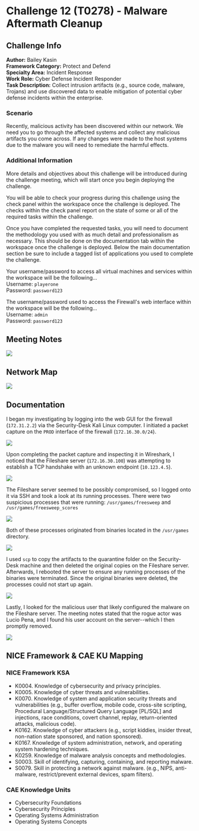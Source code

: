 # Challenge 12 (T0278) - Malware Aftermath Cleanup

## Challenge Info
**Author:** Bailey Kasin<br>
**Framework Category:** Protect and Defend<br>
**Specialty Area:** Incident Response<br>
**Work Role:** Cyber Defense Incident Responder<br>
**Task Description:** Collect intrusion artifacts (e.g., source code, malware, Trojans) and use discovered data to enable mitigation of potential cyber defense incidents within the enterprise.

### Scenario
Recently, malicious activity has been discovered within our network. We need you to go through the affected systems and collect any malicious artifacts you come across. If any changes were made to the host systems due to the malware you will need to remediate the harmful effects.

### Additional Information
More details and objectives about this challenge will be introduced during the challenge meeting, which will start once you begin deploying the challenge.

You will be able to check your progress during this challenge using the check panel within the workspace once the challenge is deployed. The checks within the check panel report on the state of some or all of the required tasks within the challenge.

Once you have completed the requested tasks, you will need to document the methodology you used with as much detail and professionalism as necessary. This should be done on the documentation tab within the workspace once the challenge is deployed. Below the main documentation section be sure to include a tagged list of applications you used to complete the challenge.

Your username/password to access all virtual machines and services within the workspace will be the following...<br>
Username: `playerone`<br>
Password: `password123`

The username/password used to access the Firewall's web interface within the workspace will be the following...<br>
Username: `admin`<br>
Password: `password123`

## Meeting Notes
![](../images/challenge12/meeting_notes.png)

## Network Map
![](../images/challenge12/PD-map.jpg)

## Documentation
I began my investigating by logging into the web GUI for the firewall (`172.31.2.2`) via the Security-Desk Kali Linux computer. I initiated a packet capture on the `PROD` interface of the firewall (`172.16.30.0/24`).

![](../images/challenge12/pcap_attempt.png)

Upon completing the packet capture and inspecting it in Wireshark, I noticed that the Fileshare server (`172.16.30.100`) was attempting to establish a TCP handshake with an unknown endpoint (`10.123.4.5`).

![](../images/challenge12/pcap_conversations.png)

The Fileshare server seemed to be possibly compromised, so I logged onto it via SSH and took a look at its running processes. There were two suspicious processes that were running: `/usr/games/freesweep` and `/usr/games/freesweep_scores`

![](../images/challenge12/processes.png)

Both of these processes originated from binaries located in the `/usr/games` directory.

![](../images/challenge12/execs.png)

I used `scp` to copy the artifacts to the quarantine folder on the Security-Desk machine and then deleted the original copies on the Fileshare server. Afterwards, I rebooted the server to ensure any running processes of the binaries were terminated. Since the original binaries were deleted, the processes could not start up again.

![](../images/challenge12/quarantine.png)

Lastly, I looked for the malicious user that likely configured the malware on the Fileshare server. The meeting notes stated that the rogue actor was Lucio Pena, and I found his user account on the server--which I then promptly removed.

![](../images/challenge12/malicious_user.png)

## NICE Framework & CAE KU Mapping

### NICE Framework KSA
* K0004. Knowledge of cybersecurity and privacy principles.
* K0005. Knowledge of cyber threats and vulnerabilities.
* K0070. Knowledge of system and application security threats and vulnerabilities (e.g., buffer overflow, mobile code, cross-site scripting, Procedural Language/Structured Query Language [PL/SQL] and injections, race conditions, covert channel, replay, return-oriented attacks, malicious code).
* K0162. Knowledge of cyber attackers (e.g., script kiddies, insider threat, non-nation state sponsored, and nation sponsored).
* K0167. Knowledge of system administration, network, and operating system hardening techniques.
* K0259. Knowledge of malware analysis concepts and methodologies.
* S0003. Skill of identifying, capturing, containing, and reporting malware.
* S0079. Skill in protecting a network against malware. (e.g., NIPS, anti-malware, restrict/prevent external devices, spam filters).

### CAE Knowledge Units
* Cybersecurity Foundations
* Cybersecurity Principles
* Operating Systems Administration
* Operating Systems Concepts